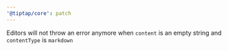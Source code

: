 ```yaml
---
'@tiptap/core': patch
---
```


Editors will not throw an error anymore when `content` is an empty string and `contentType` is `markdown`

